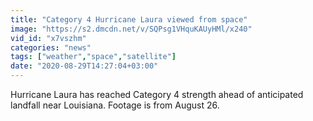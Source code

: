 ```yaml
---
title: "Category 4 Hurricane Laura viewed from space"
image: "https://s2.dmcdn.net/v/SQPsg1VHquKAUyHMl/x240"
vid_id: "x7vszhm"
categories: "news"
tags: ["weather","space","satellite"]
date: "2020-08-29T14:27:04+03:00"
---
```

Hurricane Laura has reached Category 4 strength ahead of anticipated landfall near Louisiana. Footage is from August 26.
